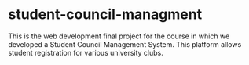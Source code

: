 # student-council-managment
This is the web development final project for the course in which we developed a Student Council Management System. This platform allows student registration for various university clubs.
